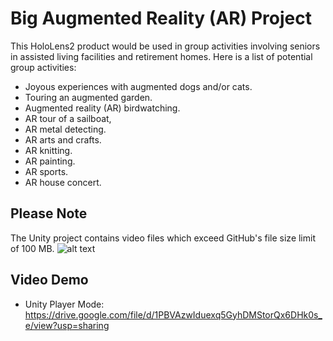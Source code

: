 # Big Augmented Reality (AR) Project
This HoloLens2 product would be used in group activities involving seniors in assisted living facilities and retirement homes. Here is a list of potential group activities:
- Joyous experiences with augmented dogs and/or cats.
-	Touring an augmented garden.
-	Augmented reality (AR) birdwatching.
-	AR tour of a sailboat,
-	AR metal detecting.
-	AR arts and crafts.
-	AR knitting.
-	AR painting.
-	AR sports.
-	AR house concert.
## Please Note
The Unity project contains video files which exceed GitHub's file size limit of 100 MB.
![alt text](https://github.com/marcohcanada/Big-Augmented-Reality-Project/blob/main/PleaseNote.png?raw=true)
## Video Demo
- Unity Player Mode: https://drive.google.com/file/d/1PBVAzwIduexq5GyhDMStorQx6DHk0s_e/view?usp=sharing
